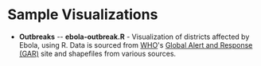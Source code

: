 Sample Visualizations
======

- **Outbreaks**
-- **ebola-outbreak.R** - Visualization of districts affected by Ebola, using R. Data is sourced from [WHO](http://www.who.int/en/)'s [Global Alert and Response (GAR)](http://www.who.int/csr/don/archive/year/2014/en/) site and shapefiles from various sources.

 
